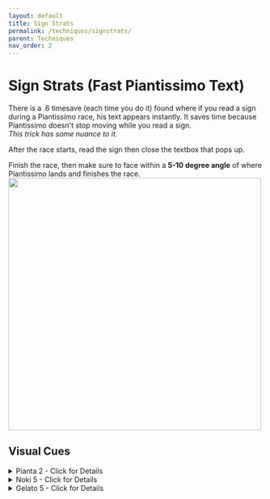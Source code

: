```yaml
---
layout: default
title: Sign Strats
permalink: /techniques/signstrats/
parent: Techniques
nav_order: 2
---
```


# Sign Strats (Fast Piantissimo Text)
There is a .6 timesave (each time you do it) found where if you read a sign during a Piantissimo race, his text appears instantly. It saves time because Piantissimo doesn't stop moving while you read a sign.  
*This trick has some nuance to it.*  

After the race starts, read the sign then close the textbox that pops up.  

Finish the race, then make sure to face within a **5-10 degree angle** of where Piantissimo lands and finishes the race.  
<img src="https://i.imgur.com/38YNF0K.png" width=500>  

## Visual Cues  
<details markdown="block">
  <summary markdown="span">
    Pianta 2 - Click for Details
  </summary>

Using the grass texture and the seam on the fence, you can line Mario up like so.  
**Make sure to not be too far back** or *you won't trigger Piantissimo's text* (and possibly dive off the edge).  
<img src="https://i.imgur.com/vbVbPkT.gif">  
</details>  

<details markdown="block">
  <summary markdown="span">
    Noki 5 - Click for Details
  </summary>  

Using the pole and the seam of the wall texture in the background, grab the pole, line them up and press B to let go. Walk forward until you are almost touching the flagpole.  
You can press A+B once you regain control of Mario, and bonk off and grab the shine immediately.   
{% include yt.html id="bK0B1kZTcQs" %}  
<img src="https://i.imgur.com/gWIJQnW.png">  

</details>  
<details markdown="block">
  <summary markdown="span">
    Gelato 5 - Click for Details
  </summary>  

<img src="https://i.imgur.com/PBwYaOR.jpeg">  
<img src="https://i.imgur.com/P11z6L7.jpeg">  
</details>  
